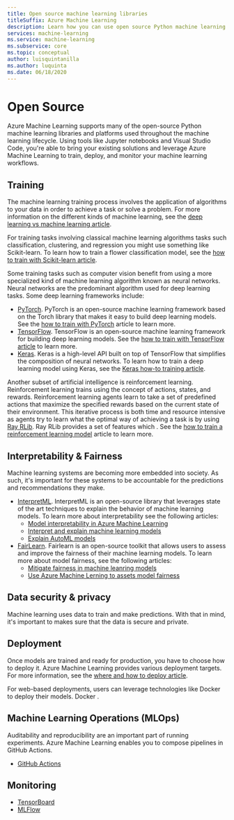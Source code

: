 ```yaml
---
title: Open source machine learning libraries
titleSuffix: Azure Machine Learning
description: Learn how you can use open source Python machine learning  
services: machine-learning
ms.service: machine-learning
ms.subservice: core
ms.topic: conceptual
author: luisquintanilla
ms.author: luquinta
ms.date: 06/18/2020
---
```


# Open Source

Azure Machine Learning supports many of the open-source Python machine learning libraries and platforms used throughout the machine learning lifecycle. Using tools like Jupyter notebooks and Visual Studio Code, you're able to bring your existing solutions and leverage Azure Machine Learning to train, deploy, and monitor your machine learning workflows.

## Training

The machine learning training process involves the application of algorithms to your data in order to achieve a task or solve a problem. For more information on the different kinds of machine learning, see the [deep learning vs machine learning article](./concept-deep-learning-vs-machine-learning.md).

For training tasks involving classical machine learning algorithms tasks such classification, clustering, and regression you might use something like Scikit-learn. To learn how to train a flower classification model, see the [how to train with Scikit-learn article](how-to-train-scikit-learn.md).

Some training tasks such as computer vision benefit from using a more specialized kind of machine learning algorithm known as neural networks. Neural networks are the predominant algorithm used for deep learning tasks. Some deep learning frameworks include:

- [PyTorch](https://github.com/pytorch/pytorch). PyTorch is an open-source machine learning framework based on the Torch library that makes it easy to build deep learning models. See the [how to train with PyTorch](how-to-train-pytorch.md) article to learn more.
- [TensorFlow](https://github.com/tensorflow/tensorflow). TensorFlow is an open-source machine learning framework for building deep learning models. See the [how to train with TensorFlow article](how-to-train-tensorflow.md) to learn more.
- [Keras](https://github.com/keras-team/keras). Keras is a high-level API built on top of TensorFlow that simplifies the composition of neural networks. To learn how to train a deep learning model using Keras, see the [Keras how-to training article](how-to-train-keras.md).

Another subset of artificial intelligence is reinforcement learning. Reinforcement learning trains using the concept of actions, states, and rewards. Reinforcement learning agents learn to take a set of predefined actions that maximize the specified rewards based on the current state of their environment. This iterative process is both time and resource intensive as agents try to learn what the optimal way of achieving a task is by using [Ray RLib](https://github.com/ray-project/ray). Ray RLib provides a set of features which . See the [how to train a reinforcement learning model](how-to-use-reinforcement-learning.md) article to learn more.

## Interpretability & Fairness

Machine learning systems are becoming more embedded into society. As such, it's important for these systems to be accountable for the predictions and recommendations they make.

- [InterpretML](https://github.com/interpretml/interpret/). InterpretML is an open-source library that leverages state of the art techniques to explain the behavior of machine learning models. To learn more about interpretability see the following articles:
    - [Model interpretability in Azure Machine Learning](how-to-machine-learning-interpretability.md)
    - [Interpret and explain machine learning models](how-to-machine-learning-interpretability-aml.md)
    - [Explain AutoML models](how-to-machine-learning-interpretability-automl.md)
- [FairLearn](https://github.com/fairlearn/fairlearn). Fairlearn is an open-source toolkit that allows users to assess and improve the fairness of their machine learning models. To learn more about model fairness, see the following articles:
    - [Mitigate fairness in machine leanring models](concept-fairness-ml.md)
    - [Use Azure Machine Lerning to assets model fairness](how-to-machine-learning-fairness-aml.md)

## Data security & privacy

Machine learning uses data to train and make predictions. With that in mind, it's important to makes sure that the data is secure and private. 

## Deployment

Once models are trained and ready for production, you have to choose how to deploy it. Azure Machine Learning provides various deployment targets. For more information, see the [where and how to deploy article](./how-to-deploy-and-where.md).

For web-based deployments, users can leverage technologies like Docker to deploy their models. Docker .

## Machine Learning Operations (MLOps)

Auditability and reproducibility are an important part of running experiments. Azure Machine Learning enables you to compose pipelines in GitHub Actions.

- [GitHub Actions](./how-to-github-actions-machine-learning.md)

## Monitoring

- [TensorBoard]()
- [MLFlow]()